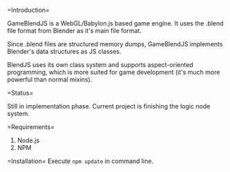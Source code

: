 =Introduction=

GameBlendJS is a WebGL/Babylon.js based game engine.  It 
uses the .blend file format from Blender as it's main file format.  

Since .blend files are structured memory dumps, GameBlendJS 
implements Blender's data structures as JS classes.

BlendJS uses its own class system and supports aspect-oriented
programming, which is more suited for game development (it's
much more powerful than normal mixins).

=Status=

Still in implementation phase.  Current project
is finishing the logic node system.

=Requirements=

1. Node.js
2. NPM

=Installation=
Execute `npm update` in command line.